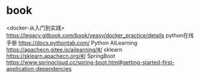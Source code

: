 # book
<docker-从入门到实践>
https://legacy.gitbook.com/book/yeasy/docker_practice/details
python在线手册
https://docs.pythontab.com/
Python AILearning
https://apachecn.gitee.io/ailearning/#/
sklearn
https://sklearn.apachecn.org/#/
SpringBoot
https://www.springcloud.cc/spring-boot.html#getting-started-first-application-dependencies
